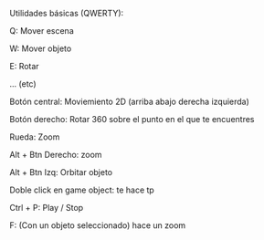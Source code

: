 Utilidades básicas (QWERTY):

Q: Mover escena

W: Mover objeto

E: Rotar 

... (etc)

Botón central: Moviemiento 2D (arriba abajo derecha izquierda)

Botón derecho: Rotar 360 sobre el punto en el que te encuentres

Rueda: Zoom

Alt + Btn Derecho: zoom

Alt + Btn Izq: Orbitar objeto

Doble click en game object: te hace tp

Ctrl + P: Play / Stop


F: (Con un objeto seleccionado) hace un zoom